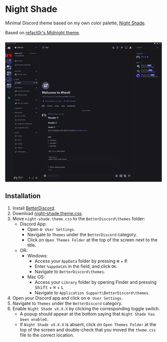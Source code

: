# Night Shade
 Minimal Discord theme based on my own color palette, [Night Shade](https://github.com/liferuin/night-shade).

 Based on [refact0r's Midnight theme](https://github.com/refact0r/midnight-discord).

 <h3 align="center"><img src="img/screenshot.png" width="720px"></h3>

 ## Installation
 1. Install [BetterDiscord](https://betterdiscord.app/).
 2. Download [night-shade.theme.css](night-shade.theme.css).
 3. Move `night-shade.theme.css` to the `BetterDiscord\themes` folder:
     - Discord App:
        - Open <kbd>⚙ `User Settings`</kbd>.
        - Navigate to `Themes` under the `BetterDiscord` category.
        - Click on `Open Themes Folder` at the top of the screen next to the title.
    - OR:
        - Windows:
            - Access your `AppData` folder by pressing <kbd>⊞</kbd> + <kbd>R</kbd>
            - Enter `%appdata%` in the field, and click `OK`.
            - Navigate to `BetterDiscord\themes`.
        - Mac OS: 
            - Access your `Library` folder by opening Finder and pressing <kbd>Shift</kbd> + <kbd>⌘</kbd> + <kbd>L</kbd>
            - Navigate to `Application Support\BetterDiscord\themes`.
4. Open your Discord app and click on <kbd>⚙ `User Settings`</kbd>.
5. Navigate to `Themes` under the `BetterDiscord` category.
6. Enable `Night Shade vX.X.X` by clicking the corresponding toggle switch.
    - A popup should appear at the bottom saying that `Night Shade has been enabled.`
    - If `Night Shade vX.X.X` is absent, click on `Open Themes Folder` at the top of the screen and double-check that you moved the `theme.css` file to the correct location.
